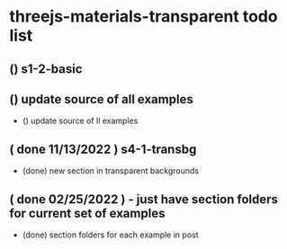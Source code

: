 # threejs-materials-transparent todo list

## () s1-2-basic

## () update source of all examples
* () update source of ll examples

## ( done 11/13/2022 ) s4-1-transbg
* (done) new section in transparent backgrounds

## ( done 02/25/2022 ) - just have section folders for current set of examples
* (done) section folders for each example in post
